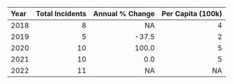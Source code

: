 |Year | Total Incidents| Annual % Change| Per Capita (100k)|
|:----|---------------:|---------------:|-----------------:|
|2018 |               8|              NA|                 4|
|2019 |               5|           -37.5|                 2|
|2020 |              10|           100.0|                 5|
|2021 |              10|             0.0|                 5|
|2022 |              11|              NA|                NA|
